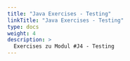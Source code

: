 ```yaml
---
title: "Java Exercises - Testing"
linkTitle: "Java Exercises - Testing"
type: docs
weight: 4
description: >
  Exercises zu Modul #J4 - Testing
---
```


